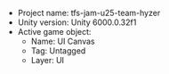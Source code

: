 <!-- UNITY CODE ASSIST INSTRUCTIONS START -->
- Project name: tfs-jam-u25-team-hyzer
- Unity version: Unity 6000.0.32f1
- Active game object:
  - Name: UI Canvas
  - Tag: Untagged
  - Layer: UI
<!-- UNITY CODE ASSIST INSTRUCTIONS END -->